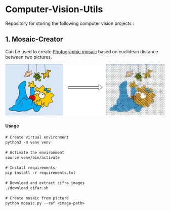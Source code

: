 # Computer-Vision-Utils
Repository for storing the following computer vision projects :

## 1. Mosaic-Creator
Can be used to create [Photographic mosaic](https://en.wikipedia.org/wiki/Photographic_mosaic) based on euclidean distance between two pictures. 

![alt image](https://github.com/CretuCalin/Computer-Vision-Utils/blob/master/images/mosaic.png "Simpson image made of birds")

#### Usage
```
# Create virtual environment
python3 -m venv venv

# Activate the environment 
source venv/bin/activate

# Install requirements 
pip install -r requirements.txt

# Download and extract cifra images
./download_cifar.sh

# Create mosaic from picture
python mosaic.py --ref <image-path>
```
